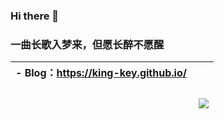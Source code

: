 ### Hi there 👋

### 一曲长歌入梦来，但愿长醉不愿醒

<!--
**King-Key/King-Key** is a ✨ _special_ ✨ repository because its `README.md` (this file) appears on your GitHub profile.

Here are some ideas to get you started:

- 🔭 I’m currently working on ...
- 🌱 I’m currently learning ...
- 👯 I’m looking to collaborate on ...
- 🤔 I’m looking for help with ...
- 💬 Ask me about ...
- 📫 How to reach me: ...
- 😄 Pronouns: ...
- ⚡ Fun fact: ...
  -->



<center>

| - Blog：https://king-key.github.io/<br /><br /><br /><br /><br /><br /> | <img align="right" src="https://github-readme-stats.vercel.app/api?username=King-Key&show_icons=true&theme=radical)"></img> |
| :----------------------------------------------------------- | ------------------------------------------------------------ |

</center>

